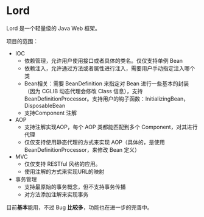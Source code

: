# Lord
Lord 是一个轻量级的 Java Web 框架。

项目的范围：

- IOC
  - 依赖管理，允许用户使用接口或者具体的类名。仅仅支持单例 Bean
  - 依赖注入，允许通过方法或者属性进行注入，需要用户手动指定注入哪个类
  - Bean相关：需要 BeanDefinition 来指定对 Bean 进行一些基本的封装（因为 CGLIB 动态代理会修改 Class 信息），支持 BeanDefinitionProcessor。支持用户的钩子函数：InitializingBean，DisposableBean
  - 支持Component 注解
- AOP
  - 支持注解实现AOP，每个 AOP 类都能匹配到多个 Component，对其进行代理
  - 仅仅支持使用静态代理的方式来实现 AOP（具体的，是使用 BeanDefinitionProcessor，来修改 Bean 定义）
- MVC
  - 仅仅支持 RESTful 风格的应用。
  - 使用注解的方式来实现URL的映射
- 事务管理
  - 支持最原始的事务概念，但不支持事务传播
  - 对方法添加注解来实现事务



目前**基本**能用，不过 Bug **比较多**，功能也在进一步的完善中。